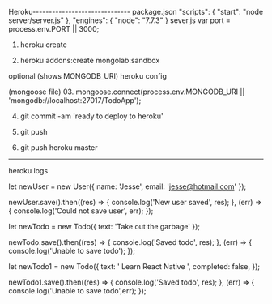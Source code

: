 Heroku------------------------------
package.json
  "scripts": {
    "start": "node server/server.js"
  },
  "engines": {
    "node": "7.7.3"
  }
sever.js
var port = process.env.PORT || 3000;

01. heroku create

02. heroku addons:create mongolab:sandbox

optional (shows MONGODB_URI)
heroku config

(mongoose file)
03. mongoose.connect(process.env.MONGODB_URI || 'mongodb://localhost:27017/TodoApp');

04. git commit -am 'ready to deploy to heroku'

05. git push

06. git push heroku master

-------------------
heroku logs


















let newUser = new User({
	name: 'Jesse',
	email: 'jesse@hotmail.com'
});

newUser.save().then((res) => {
	console.log('New user saved', res);
}, (err) => {
	console.log('Could not save user', err);
});

let newTodo = new Todo({
	text: 'Take out the garbage'
});

newTodo.save().then((res) => {
	console.log('Saved todo', res);
}, (err) => {
	console.log('Unable to save todo');
});

let newTodo1 = new Todo({
	text: '  Learn React Native ',
	completed: false,
});

newTodo1.save().then((res) => {
	console.log('Saved todo', res);
}, (err) => {
	console.log('Unable to save todo',err);
});